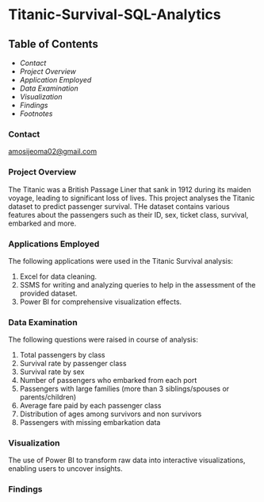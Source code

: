 # Titanic-Survival-SQL-Analytics
## Table of Contents
- *Contact*
- *Project Overview*
- *Application Employed*
- *Data Examination*
- *Visualization*
- *Findings*
- *Footnotes*

### Contact
amosijeoma02@gmail.com

### Project Overview
The Titanic was a British Passage Liner that sank in 1912 during its maiden voyage, leading to significant loss of lives. This project analyses the Titanic dataset to predict passenger survival. THe dataset contains various features about the passengers such as their ID, sex, ticket class, survival, embarked and more.
### Applications Employed 
The following applications were used in the Titanic Survival analysis:
1. Excel for data cleaning.
2. SSMS for writing and analyzing queries to help in the assessment of the provided dataset.
3. Power BI for comprehensive visualization effects.

### Data Examination 
The following questions were raised in course of analysis:
1. Total passengers by class
2. Survival rate by passenger class
3. Survival rate by sex
4. Number of passengers who embarked from each port
5. Passengers with large families (more than 3 siblings/spouses or parents/children)
6. Average fare paid by each passenger class
7. Distribution of ages among survivors and non survivors
8. Passengers with missing embarkation data

### Visualization 
The use of Power BI to transform raw data into interactive visualizations, enabling users to uncover insights.

### Findings



